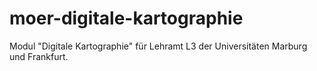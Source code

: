 # moer-digitale-kartographie
Modul "Digitale Kartographie" für Lehramt L3 der Universitäten Marburg und Frankfurt.
